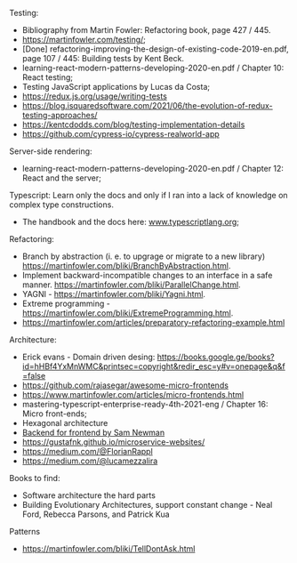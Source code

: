 Testing:
- Bibliography from Martin Fowler: Refactoring book, page 427 / 445.
- https://martinfowler.com/testing/;
- [Done] refactoring-improving-the-design-of-existing-code-2019-en.pdf, page 107 / 445: Building tests by Kent Beck.
- learning-react-modern-patterns-developing-2020-en.pdf / Chapter 10: React testing;
- Testing JavaScript applications by Lucas da Costa;
- https://redux.js.org/usage/writing-tests
- https://blog.isquaredsoftware.com/2021/06/the-evolution-of-redux-testing-approaches/
- https://kentcdodds.com/blog/testing-implementation-details
- https://github.com/cypress-io/cypress-realworld-app

Server-side rendering:
- learning-react-modern-patterns-developing-2020-en.pdf / Chapter 12: React and the server;

Typescript:
Learn only the docs and only if I ran into a lack of knowledge on complex type constructions.
- The handbook and the docs here: www.typescriptlang.org;

Refactoring:
- Branch by abstraction (i. e. to upgrage or migrate to a new library) https://martinfowler.com/bliki/BranchByAbstraction.html.
- Implement backward-incompatible changes to an interface in a safe manner. https://martinfowler.com/bliki/ParallelChange.html.
- YAGNI - https://martinfowler.com/bliki/Yagni.html.
- Extreme programming - https://martinfowler.com/bliki/ExtremeProgramming.html.
- https://martinfowler.com/articles/preparatory-refactoring-example.html

Architecture:
- Erick evans - Domain driven desing: https://books.google.ge/books?id=hHBf4YxMnWMC&printsec=copyright&redir_esc=y#v=onepage&q&f=false
- https://github.com/rajasegar/awesome-micro-frontends
- https://www.martinfowler.com/articles/micro-frontends.html
- mastering-typescript-enterprise-ready-4th-2021-eng / Chapter 16: Micro front-ends;
- Hexagonal architecture
- [Backend for frontend by Sam Newman](https://samnewman.io/patterns/architectural/bff/)
- https://gustafnk.github.io/microservice-websites/
- https://medium.com/@FlorianRappl
- https://medium.com/@lucamezzalira

Books to find:
- Software architecture the hard parts
- Building Evolutionary Architectures, support constant change - Neal Ford, Rebecca Parsons, and Patrick Kua

Patterns
- https://martinfowler.com/bliki/TellDontAsk.html
